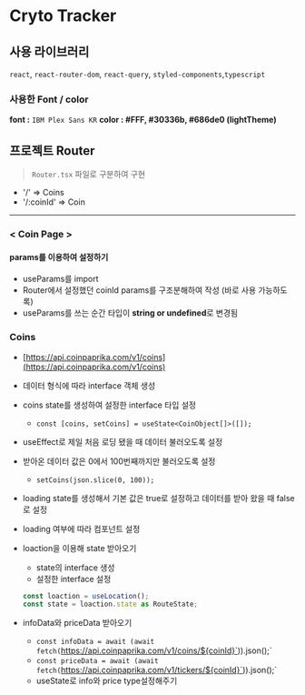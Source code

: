 # Cryto Tracker

## 사용 라이브러리

`react`, `react-router-dom`, `react-query`, `styled-components`,`typescript`

### 사용한 Font / color

**font :** `IBM Plex Sans KR`
**color : #FFF, #30336b, #686de0 (lightTheme)**

## 프로젝트 Router

> `Router.tsx` 파일로 구분하여 구현

- '/' => Coins
- '/:coinId' => Coin

---

### < Coin Page >

#### params를 이용하여 설정하기

- useParams를 import
- Router에서 설정했던 coinId params를 구조분해하여 작성 (바로 사용 가능하도록)
- useParams를 쓰는 순간 타입이 <b>string or undefined</b>로 변경됨


### Coins

- [https://api.coinpaprika.com/v1/coins](https://api.coinpaprika.com/v1/coins)
- 데이터 형식에 따라 interface 객체 생성
- coins state를 생성하여 설정한 interface 타입 설정
    - `const [coins, setCoins] = useState<CoinObject[]>([]);`
- useEffect로 제일 처음 로딩 됐을 때 데이터 불러오도록 설정
- 받아온 데이터 값은 0에서 100번째까지만 불러오도록 설정
    - `setCoins(json.slice(0, 100));`
- loading state를 생성해서 기본 값은 true로 설정하고 데이터를 받아 왔을 때 false로 설정
- loading 여부에 따라 컴포넌트 설정
- loaction을 이용해 state 받아오기
    - state의 interface 생성
    - 설정한 interface 설정
    
    ```jsx
    const loaction = useLocation();
    const state = loaction.state as RouteState;
    ```
    
- infoData와 priceData 받아오기
    - `const infoData = await (await fetch(`https://api.coinpaprika.com/v1/coins/${coinId}`)).json();`
    - `const priceData = await (await fetch(`https://api.coinpaprika.com/v1/tickers/${coinId}`)).json();`
    - useState로 info와 price type설정해주기